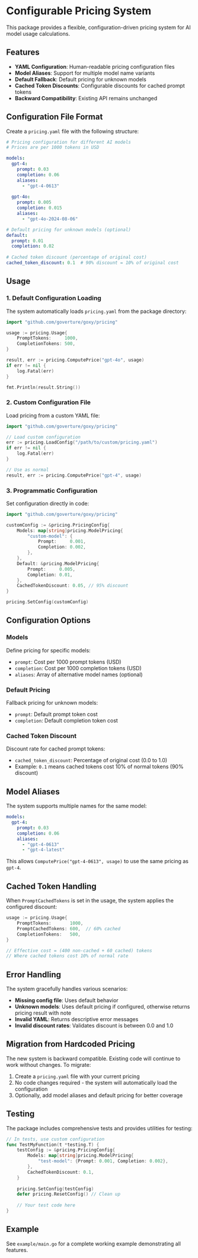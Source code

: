 # Configurable Pricing System

This package provides a flexible, configuration-driven pricing system for AI model usage calculations.

## Features

- **YAML Configuration**: Human-readable pricing configuration files
- **Model Aliases**: Support for multiple model name variants
- **Default Fallback**: Default pricing for unknown models
- **Cached Token Discounts**: Configurable discounts for cached prompt tokens
- **Backward Compatibility**: Existing API remains unchanged

## Configuration File Format

Create a `pricing.yaml` file with the following structure:

```yaml
# Pricing configuration for different AI models
# Prices are per 1000 tokens in USD

models:
  gpt-4:
    prompt: 0.03
    completion: 0.06
    aliases:
      - "gpt-4-0613"
  
  gpt-4o:
    prompt: 0.005
    completion: 0.015
    aliases:
      - "gpt-4o-2024-08-06"

# Default pricing for unknown models (optional)
default:
  prompt: 0.01
  completion: 0.02
  
# Cached token discount (percentage of original cost)
cached_token_discount: 0.1  # 90% discount = 10% of original cost
```

## Usage

### 1. Default Configuration Loading

The system automatically loads `pricing.yaml` from the package directory:

```go
import "github.com/goverture/goxy/pricing"

usage := pricing.Usage{
    PromptTokens:     1000,
    CompletionTokens: 500,
}

result, err := pricing.ComputePrice("gpt-4o", usage)
if err != nil {
    log.Fatal(err)
}

fmt.Println(result.String())
```

### 2. Custom Configuration File

Load pricing from a custom YAML file:

```go
import "github.com/goverture/goxy/pricing"

// Load custom configuration
err := pricing.LoadConfig("/path/to/custom/pricing.yaml")
if err != nil {
    log.Fatal(err)
}

// Use as normal
result, err := pricing.ComputePrice("gpt-4", usage)
```

### 3. Programmatic Configuration

Set configuration directly in code:

```go
import "github.com/goverture/goxy/pricing"

customConfig := &pricing.PricingConfig{
    Models: map[string]pricing.ModelPricing{
        "custom-model": {
            Prompt:     0.001,
            Completion: 0.002,
        },
    },
    Default: &pricing.ModelPricing{
        Prompt:     0.005,
        Completion: 0.01,
    },
    CachedTokenDiscount: 0.05, // 95% discount
}

pricing.SetConfig(customConfig)
```

## Configuration Options

### Models

Define pricing for specific models:

- `prompt`: Cost per 1000 prompt tokens (USD)
- `completion`: Cost per 1000 completion tokens (USD)  
- `aliases`: Array of alternative model names (optional)

### Default Pricing

Fallback pricing for unknown models:

- `prompt`: Default prompt token cost
- `completion`: Default completion token cost

### Cached Token Discount

Discount rate for cached prompt tokens:

- `cached_token_discount`: Percentage of original cost (0.0 to 1.0)
- Example: `0.1` means cached tokens cost 10% of normal tokens (90% discount)

## Model Aliases

The system supports multiple names for the same model:

```yaml
models:
  gpt-4:
    prompt: 0.03
    completion: 0.06
    aliases:
      - "gpt-4-0613"
      - "gpt-4-latest"
```

This allows `ComputePrice("gpt-4-0613", usage)` to use the same pricing as `gpt-4`.

## Cached Token Handling

When `PromptCachedTokens` is set in the usage, the system applies the configured discount:

```go
usage := pricing.Usage{
    PromptTokens:       1000,
    PromptCachedTokens: 600,  // 60% cached
    CompletionTokens:   500,
}

// Effective cost = (400 non-cached + 60 cached) tokens
// Where cached tokens cost 10% of normal rate
```

## Error Handling

The system gracefully handles various scenarios:

- **Missing config file**: Uses default behavior
- **Unknown models**: Uses default pricing if configured, otherwise returns pricing result with note
- **Invalid YAML**: Returns descriptive error messages
- **Invalid discount rates**: Validates discount is between 0.0 and 1.0

## Migration from Hardcoded Pricing

The new system is backward compatible. Existing code will continue to work without changes. To migrate:

1. Create a `pricing.yaml` file with your current pricing
2. No code changes required - the system will automatically load the configuration
3. Optionally, add model aliases and default pricing for better coverage

## Testing

The package includes comprehensive tests and provides utilities for testing:

```go
// In tests, use custom configuration
func TestMyFunction(t *testing.T) {
    testConfig := &pricing.PricingConfig{
        Models: map[string]pricing.ModelPricing{
            "test-model": {Prompt: 0.001, Completion: 0.002},
        },
        CachedTokenDiscount: 0.1,
    }
    
    pricing.SetConfig(testConfig)
    defer pricing.ResetConfig() // Clean up
    
    // Your test code here
}
```

## Example

See `example/main.go` for a complete working example demonstrating all features.